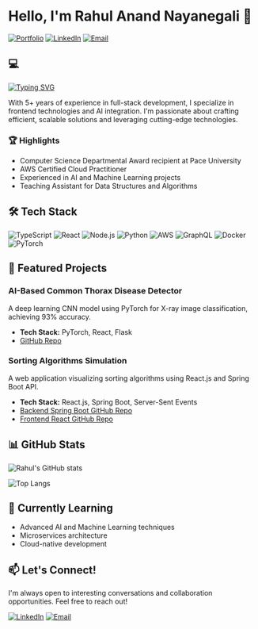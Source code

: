 # Hello, I'm Rahul Anand Nayanegali 👋

[![Portfolio](https://img.shields.io/badge/-Portfolio-000000?style=flat-square&logo=About.me&logoColor=white)](https://rahulnayanegali.netlify.app)
[![LinkedIn](https://img.shields.io/badge/-LinkedIn-0077B5?style=flat-square&logo=LinkedIn&logoColor=white)](https://www.linkedin.com/in/rahulnayanegali/)
[![Email](https://img.shields.io/badge/-Email-D14836?style=flat-square&logo=Gmail&logoColor=white)](mailto:nayanegali.rahul@gmail.com)

## 💻
<a href="https://git.io/typing-svg"><img src="https://readme-typing-svg.demolab.com?font=Fira+Code&pause=1000&color=000000&background=FFFFFF00&random=false&width=435&lines=Senior+Software+Engineer;AI+Enthusiast;Full+Stack+Developer" alt="Typing SVG" /></a>

With 5+ years of experience in full-stack development, I specialize in frontend technologies and AI integration. I'm passionate about crafting efficient, scalable solutions and leveraging cutting-edge technologies.

### 🏆 Highlights

- Computer Science Departmental Award recipient at Pace University
- AWS Certified Cloud Practitioner
- Experienced in AI and Machine Learning projects
- Teaching Assistant for Data Structures and Algorithms

## 🛠️ Tech Stack

![TypeScript](https://img.shields.io/badge/-TypeScript-3178C6?style=flat-square&logo=typescript&logoColor=white)
![React](https://img.shields.io/badge/-React-61DAFB?style=flat-square&logo=react&logoColor=black)
![Node.js](https://img.shields.io/badge/-Node.js-339933?style=flat-square&logo=node.js&logoColor=white)
![Python](https://img.shields.io/badge/-Python-3776AB?style=flat-square&logo=python&logoColor=white)
![AWS](https://img.shields.io/badge/-AWS-232F3E?style=flat-square&logo=amazon-aws&logoColor=white)
![GraphQL](https://img.shields.io/badge/-GraphQL-E10098?style=flat-square&logo=graphql&logoColor=white)
![Docker](https://img.shields.io/badge/-Docker-2496ED?style=flat-square&logo=docker&logoColor=white)
![PyTorch](https://img.shields.io/badge/-PyTorch-EE4C2C?style=flat-square&logo=pytorch&logoColor=white)

## 🚀 Featured Projects

### AI-Based Common Thorax Disease Detector
A deep learning CNN model using PyTorch for X-ray image classification, achieving 93% accuracy.
- **Tech Stack:** PyTorch, React, Flask
- [GitHub Repo](https://github.com/rahulnayanegali/MedX.ai)

### Sorting Algorithms Simulation
A web application visualizing sorting algorithms using React.js and Spring Boot API.
- **Tech Stack:** React.js, Spring Boot, Server-Sent Events
- [Backend Spring Boot GitHub Repo](https://github.com/rahulnayanegali/backend-algos-simulation)
- [Frontend React GitHub Repo](https://github.com/rahulnayanegali/algos-frontend)

## 📊 GitHub Stats

![Rahul's GitHub stats](https://github-readme-stats.vercel.app/api?username=rahulnayanegali&show_icons=true&theme=radical)

![Top Langs](https://github-readme-stats.vercel.app/api/top-langs/?username=rahulnayanegali&layout=compact&theme=radical)

## 🌱 Currently Learning

- Advanced AI and Machine Learning techniques
- Microservices architecture
- Cloud-native development

## 📫 Let's Connect!

I'm always open to interesting conversations and collaboration opportunities. Feel free to reach out!

[![LinkedIn](https://img.shields.io/badge/-LinkedIn-0077B5?style=flat-square&logo=LinkedIn&logoColor=white)](https://www.linkedin.com/in/rahulnayanegali/)
[![Email](https://img.shields.io/badge/-Email-D14836?style=flat-square&logo=Gmail&logoColor=white)](mailto:nayanegali.rahul@gmail.com)
